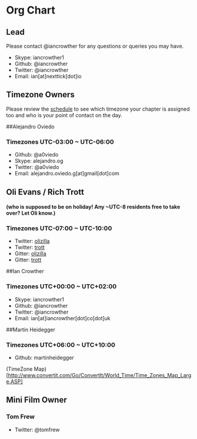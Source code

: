 # Org Chart

## Lead
Please contact @iancrowther for any questions or queries you may have.

- Skype: iancrowther1
- Github: @iancrowther
- Twitter: @iancrowther
- Email: ian[at]nexttick[dot]io

## Timezone Owners
Please review the [schedule](https://github.com/nodeschool/international-day/blob/2015/enrollment-scraper/international-nodeschool-schedule.csv) to see which timezone your chapter is assigned too and who is your point of contact on the day.

##Alejandro Oviedo
### Timezones UTC-03:00 ~ UTC-06:00
- Github: @a0viedo
- Skype: alejandro.og
- Twitter: @a0viedo
- Email: alejandro.oviedo.g[at]gmail[dot]com

## Oli Evans / Rich Trott
#### (who is supposed to be on holiday! Any ~UTC-8 residents free to take over? Let Oli know.)
### Timezones UTC-07:00 ~ UTC-10:00
- Twitter: [olizilla](https://twitter.com/olizilla) 
- Twitter: [trott](https://twitter.com/trott)
- Gitter: [olizilla](https://gitter.im/olizilla) 
- Gitter: [trott](https://twitter.com/trott)

##Ian Crowther
### Timezones UTC+00:00 ~ UTC+02:00
- Skype: iancrowther1
- Github: @iancrowther
- Twitter: @iancrowther
- Email: ian[at]iancrowther[dot]co[dot]uk

##Martin Heidegger
### Timezones UTC+06:00 ~ UTC+10:00
- Github: martinheidegger

(TimeZone Map)[http://www.convertit.com/Go/ConvertIt/World_Time/Time_Zones_Map_Large.ASP]

## Mini Film Owner 
### Tom Frew
- Twitter: @tomfrew
